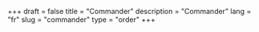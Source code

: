 +++
draft = false
title = "Commander"
description = "Commander"
lang = "fr"
slug = "commander"
type = "order"
+++

